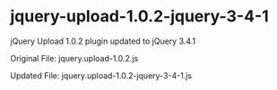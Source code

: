 # jquery-upload-1.0.2-jquery-3-4-1
jQuery Upload 1.0.2 plugin updated to jQuery 3.4.1

Original File:
jquery.upload-1.0.2.js

Updated File:
jquery.upload-1.0.2-jquery-3-4-1.js